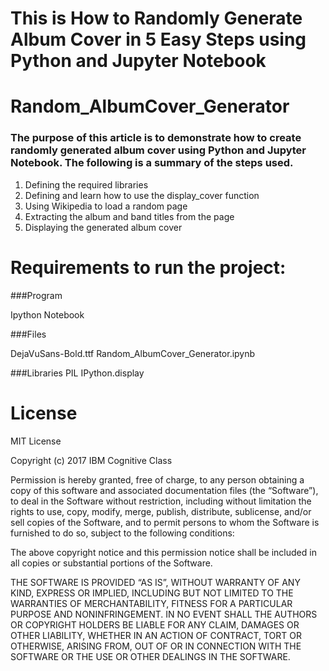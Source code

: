 # This is How to Randomly Generate Album Cover in 5 Easy Steps using Python and Jupyter Notebook
# Random_AlbumCover_Generator

###  The purpose of this article is to demonstrate how to create randomly generated album cover using Python and Jupyter Notebook. The following is a summary of the steps used.

   1. Defining the required libraries
   2. Defining and learn how to use the display_cover function
   3. Using Wikipedia to load a random page
   4. Extracting the album and band titles from the page
   5. Displaying the generated album cover


# Requirements to run the project:

###Program 

Ipython Notebook

###Files

DejaVuSans-Bold.ttf
Random_AlbumCover_Generator.ipynb

###Libraries
PIL
IPython.display


# License

MIT License

Copyright (c) 2017 IBM Cognitive Class

Permission is hereby granted, free of charge, to any person obtaining a copy of this software and associated documentation files (the “Software”), to deal in the Software without restriction, including without limitation the rights to use, copy, modify, merge, publish, distribute, sublicense, and/or sell copies of the Software, and to permit persons to whom the Software is furnished to do so, subject to the following conditions:

The above copyright notice and this permission notice shall be included in all copies or substantial portions of the Software.

THE SOFTWARE IS PROVIDED “AS IS”, WITHOUT WARRANTY OF ANY KIND, EXPRESS OR IMPLIED, INCLUDING BUT NOT LIMITED TO THE WARRANTIES OF MERCHANTABILITY, FITNESS FOR A PARTICULAR PURPOSE AND NONINFRINGEMENT. IN NO EVENT SHALL THE AUTHORS OR COPYRIGHT HOLDERS BE LIABLE FOR ANY CLAIM, DAMAGES OR OTHER LIABILITY, WHETHER IN AN ACTION OF CONTRACT, TORT OR OTHERWISE, ARISING FROM, OUT OF OR IN CONNECTION WITH THE SOFTWARE OR THE USE OR OTHER DEALINGS IN THE SOFTWARE.
